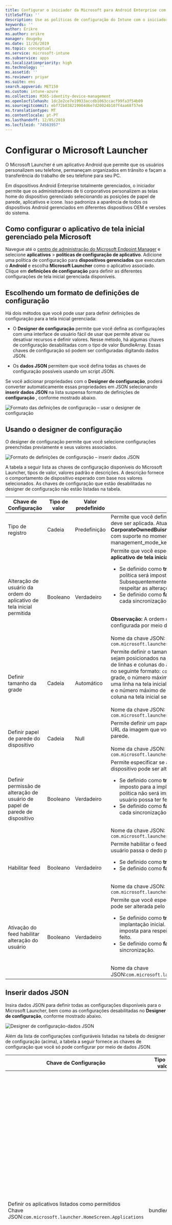```yaml
---
title: Configurar o iniciador da Microsoft para Android Enterprise com o Intune
titleSuffix: ''
description: Use as políticas de configuração do Intune com o iniciador Microsoft.
keywords: ''
author: Erikre
ms.author: erikre
manager: dougeby
ms.date: 11/26/2019
ms.topic: conceptual
ms.service: microsoft-intune
ms.subservice: apps
ms.localizationpriority: high
ms.technology: ''
ms.assetid: ''
ms.reviewer: priyar
ms.suite: ems
search.appverid: MET150
ms.custom: intune-azure
ms.collection: M365-identity-device-management
ms.openlocfilehash: 1dc2e2ce7e19933accdb1063ccacf99fa3f54b09
ms.sourcegitcommit: ebf72b038219904d6e7d20024b107f4aa68f57e6
ms.translationtype: MT
ms.contentlocale: pt-PT
ms.lasthandoff: 12/05/2019
ms.locfileid: "74563957"
---
```

# <a name="configure-microsoft-launcher"></a>Configurar o Microsoft Launcher

O Microsoft Launcher é um aplicativo Android que permite que os usuários personalizem seu telefone, permaneçam organizados em trânsito e façam a transferência do trabalho de seu telefone para seu PC. 

Em dispositivos Android Enterprise totalmente gerenciados, o iniciador permite que os administradores de ti corporativos personalizem as telas home do dispositivo gerenciado selecionando as posições de papel de parede, aplicativos e ícone. Isso padroniza a aparência de todos os dispositivos Android gerenciados em diferentes dispositivos OEM e versões do sistema. 

## <a name="how-to-configure-the-microsoft-managed-home-screen-app"></a>Como configurar o aplicativo de tela inicial gerenciado pela Microsoft 

Navegue até o [centro de administração do Microsoft Endpoint Manager](https://go.microsoft.com/fwlink/?linkid=2109431) e selecione **aplicativos** > **políticas de configuração de aplicativo**. Adicione uma política de configuração para **dispositivos gerenciados** que executam o **Android** e escolha **Microsoft Launcher** como o aplicativo associado. Clique em **definições de configuração** para definir as diferentes configurações de tela inicial gerenciada disponíveis. 

## <a name="choosing-a-configuration-settings-format"></a>Escolhendo um formato de definições de configuração 

Há dois métodos que você pode usar para definir definições de configuração para a tela inicial gerenciada: 

- O **Designer de configuração** permite que você defina as configurações com uma interface de usuário fácil de usar que permite ativar ou desativar recursos e definir valores. Nesse método, há algumas chaves de configuração desabilitadas com o tipo de valor BundleArray. Essas chaves de configuração só podem ser configuradas digitando dados JSON. 

- Os **dados JSON** permitem que você defina todas as chaves de configuração possíveis usando um script JSON. 

Se você adicionar propriedades com o **Designer de configuração**, poderá converter automaticamente essas propriedades em JSON selecionando **inserir dados JSON** na lista suspensa formato de definições de **configuração** , conforme mostrado abaixo.

   ![Formato das definições de configuração – usar o designer de configuração](./media/configure-microsoft-launcher/configure-microsoft-launcher-01.png)

## <a name="using-configuration-designer"></a>Usando o designer de configuração

O designer de configuração permite que você selecione configurações preenchidas previamente e seus valores associados.

   ![Formato de definições de configuração – inserir dados JSON](./media/configure-microsoft-launcher/configure-microsoft-launcher-02.png)

A tabela a seguir lista as chaves de configuração disponíveis do Microsoft Launcher, tipos de valor, valores padrão e descrições. A descrição fornece o comportamento de dispositivo esperado com base nos valores selecionados. As chaves de configuração que estão desabilitadas no designer de configuração não estão listadas na tabela.

|    Chave de Configuração    |    Tipo de valor    |    Valor predefinido    |    Description     |
|---------------------------------------------------|------------------|---------------------|-------------------------------------------------------------------------------------------------------------------------------------------------------------------------------------------------------------------------------------------------------------------------------------------------------------------------------------------------------------------------------------------------------------------------------------------------------------------------------------------------------------------------------------------------------------------------------|
|    Tipo de registro    |    Cadeia     |    Predefinição    |    Permite que você defina o tipo de registro ao qual essa política deve ser aplicada. Atualmente, o valor **padrão** refere-se a **CorporateOwnedBuisnessOnly**. Não há outros tipos de registro com suporte no momento.        Nome da chave JSON: management_mode_key        |
|    Alteração de usuário da ordem do aplicativo de tela inicial permitida    |    Booleano    |    Verdadeiro    |    Permite que você especifique se a configuração de **pedido do aplicativo de tela inicial** pode ser alterada pelo usuário final.<ul><li>Se definido como **true**, a ordem do aplicativo definida na política será imposta somente para a implantação inicial. Subsequentemente, a política não será imposta para respeitar as alterações que o usuário possa ter feito.</li><li>Se definido como **false**, a ordem do aplicativo será imposta a cada sincronização.</li></ul><br>**Observação:** A ordem do aplicativo de tela inicial só pode ser configurada por meio do editor de JSON.<br><br>Nome da chave JSON:<br>`com.microsoft.launcher.HomeScreen.AppOrder.UserChangeAllowed`    |
|    Definir tamanho da grade    |    Cadeia    |    Automático    |    Permite definir o tamanho da grade para que os aplicativos sejam posicionados na tela inicial. Você pode definir o número de linhas e colunas do aplicativo para definir o tamanho da grade no seguinte formato: `columns;rows`. Se você definir o tamanho da grade, o número máximo de aplicativos que serão mostrados em uma linha na tela inicial será o número de linhas que você definiu e o número máximo de aplicativos que serão mostrados em uma coluna na tela inicial seria o número de colunas que você definiu.<br><br>        Nome da chave JSON:<br>`com.microsoft.launcher.HomeScreen.GridSize`    |
|    Definir papel de parede do dispositivo    |    Cadeia    |    Null    |    Permite definir um papel de parede de sua escolha digitando a URL da imagem que você deseja definir como um papel de parede.<br><br>Nome da chave JSON:<br>`com.microsoft.launcher.Wallpaper.URL`    |
|    Definir permissão de alteração de usuário de papel de parede de dispositivo    |    Booleano    |    Verdadeiro    |    Permite especificar se a configuração definir papel de parede do dispositivo pode ser alterada pelo usuário final.<ul><li>Se definido como **true**, o papel de parede na política só será imposto para a implantação inicial. Subsequentemente, a política não será imposta para respeitar as alterações que o usuário possa ter feito.</li><li>Se definido como **false**, o papel de parede será aplicado a cada sincronização.</li></ul><br>Nome da chave JSON:<br>`com.microsoft.launcher.Wallpaper.URL.UserChangeAllowed`        |
|    Habilitar feed    |    Booleano    |    Verdadeiro    |    Permite habilitar o feed do iniciador no dispositivo quando o usuário passa o dedo para a direita na tela inicial.<ul><li>Se definido como **true**, o feed será habilitado.</li><li>Se definido como **false**, o feed será desabilitado.</li></ul><br>Nome da chave JSON:<br>`com.microsoft.launcher.Feed.Enabled`    |
|    Ativação do feed habilitar alteração do usuário    |    Booleano    |    Verdadeiro    |     Permite que você especifique se a configuração **habilitar feed** pode ser alterada pelo usuário final.<ul><li>Se definido como **true**, o feed só será imposto para a implantação inicial. Subsequentemente, a política não será imposta para respeitar as alterações que o usuário possa ter feito.</li><li>Se definido como **false**, o feed será aplicado a cada sincronização.</li></ul><br>Nome da chave JSON:`com.microsoft.launcher.Feed.Enabled.UserChangeAllowed`    |

## <a name="enter-json-data"></a>Inserir dados JSON

Insira dados JSON para definir todas as configurações disponíveis para o Microsoft Launcher, bem como as configurações desabilitadas no **Designer de configuração**, conforme mostrado abaixo.

   ![Designer de configuração-dados JSON](./media/configure-microsoft-launcher/configure-microsoft-launcher-03.png)

Além da lista de configurações configuráveis listadas na tabela do designer de configuração (acima), a tabela a seguir fornece as chaves de configuração que você só pode configurar por meio de dados JSON.

|    Chave de Configuração    |    Tipo de valor    |    Valor predefinido    |    Description     |
|----------------------------------------------------------------------------------------------------|-------------------|-------------------------------------------------------------------------------------|------------------------------------------------------------------------------------------------------------------------------------------------------------------------------------------------------------------------------------------------------------------------------------------------------------------------------------------------------------------------------------------------------------------------------------------------------------------------------------------------------------------------------------------------------------------------------------------------------------------------------------------------------------------------------------|
|    Definir os aplicativos listados como permitidos<br>Chave JSON:`com.microsoft.launcher.HomeScreen.Applications`    |    bundleArray    | Consulte: [set Allow-listed applications](configure-microsoft-launcher.md#set-allow-listed-applications)</sup>    |    Permite que você defina o conjunto de aplicativos visíveis na tela inicial de entre os aplicativos instalados no dispositivo. Você pode definir os aplicativos inserindo o nome do pacote de aplicativo dos aplicativos que você gostaria de tornar visíveis, por exemplo, `com.android.settings` tornaria as configurações acessíveis na tela inicial. Os aplicativos que você permite-listar nesta seção já devem estar instalados no dispositivo para que fiquem visíveis na tela inicial.<p>Propriedades:<ul><li>**Pacote:** O nome do pacote de aplicativos</li><li>**Classe:** A atividade do aplicativo, que é específica para uma determinada página de aplicativo. Ele usará a página de aplicativo padrão se esse valor estiver vazio.</li></ul>      |
|    Ordem do aplicativo de tela inicial<br>Chave JSON: `com.microsoft.launcher.HomeScreen.AppOrder`    |    bundleArray    |    Consulte: [ordem do aplicativo de tela inicial](configure-microsoft-launcher.md#home-screen-app-order)      |    Permite que você especifique a ordem do aplicativo na tela inicial.<p>Propriedades:<br><ul><li>**Tipo:** O único tipo com suporte é `application`.</li><li>**Posição:** O ícone do aplicativo slot na tela inicial. Isso começa na posição 1 na parte superior esquerda e vai da esquerda para a direita, de cima para baixo.</li><li>**Pacote:** O nome do pacote de aplicativos.</li><li>**Classe:** A atividade do aplicativo, que é específica para uma determinada página de aplicativo. A página de aplicativo padrão será usada se esse valor estiver vazio.</li></ul>    |

### <a name="set-allow-listed-applications"></a>Definir os aplicativos listados como permitidos

```JSON
{
    "key": "com.microsoft.launcher.HomeScreen.Applications",
    "valueBundleArray": 
    [
        {
            "managedProperty": [
                {
                    "key": "package",
                    "valueString": ""
                },
                {
                    "key": "class",
                    "valueString": ""
                }
            ]
        }
    ]
}
```

### <a name="home-screen-app-order"></a>Ordem do aplicativo de tela inicial

```JSON
{
    "key": "com.microsoft.launcher.HomeScreen.AppOrder",
    "valueBundleArray": 
    [
        {
            "managedProperty": [
                {
                    "key": "type",
                    "valueString": "application"
                },
                {
                    "key": "position",
                    "valueInteger": 0
                },
                {
                    "key": "package",
                    "valueString": ""
                },
                {
                    "key": "class",
                    "valueString": ""
                }
            ]
        }
    ]
}
```

Este é um exemplo de script JSON com todas as chaves de configuração disponíveis incluídas:

```JSON
{
    "kind": "androidenterprise#managedConfiguration", 
    "productId": "app:com.microsoft.launcher", 
    "managedProperty": [
        {
            "key": "management_mode_key", 
            "valueString": "Default"
        }, 
        {
            "key": "com.microsoft.launcher.Feed.Enable.UserChangeAllowed", 
            "valueBool": false
        }, 
        {
            "key": "com.microsoft.launcher.Feed.Enable", 
            "valueBool": true
        }, 
        {
            "key": "com.microsoft.launcher.Wallpaper.Url.UserChangeAllowed", 
            "valueBool": false
        }, 
        {
            "key": "com.microsoft.launcher.Wallpaper.Url", 
            "valueBool": "http://www.contoso.com/wallpaper.png"
        }, 
        {
            "key": "com.microsoft.launcher.HomeScreen.GridSize", 
            "valueString": "5;5"
        }, 
        {
            "key": "com.microsoft.launcher.HomeScreen.Applications", 
            "valueBundleArray": [
                {
                    "managedProperty": [
                        {
                            "key": "package", 
                            "valueString": "com.ups.mobile.android"
                        }, 
                        {
                            "key": "class", 
                            "valueString": ""
                        }
                    ]
                }, 
                {
                    "managedProperty": [
                        {
                            "key": "package", 
                            "valueString": "com.microsoft.teams"
                        }, 
                        {
                            "key": "class", 
                            "valueString": ""
                        }
                    ]
                }, 
                {
                    "managedProperty": [
                        {
                            "key": "package", 
                            "valueString": "com.microsoft.bing"
                        }, 
                        {
                            "key": "class", 
                            "valueString": ""
                        }
                    ]
                }
            ]
        }, 
        {
            "key": "com.microsoft.launcher.HomeScreen.AppOrder.UserChangeAllowed", 
            "valueBool": false
        }, 
        {
            "key": "com.microsoft.launcher.HomeScreen.AppOrder", 
            "valueBundleArray": [
                {
                    "managedProperty": [
                        {
                            "key": "type", 
                            "valueString": "application"
                        }, 
                        {
                            "key": "position", 
                            "valueInteger": 17
                        }, 
                        {
                            "key": "package", 
                            "valueString": "com.ups.mobile.android"
                        }, 
                        {
                            "key": "class", 
                            "valueString": ""
                        }
                    ]
                }, 
                {
                    "managedProperty": [
                        {
                            "key": "type", 
                            "valueString": "application"
                        }, 
                        {
                            "key": "position", 
                            "valueInteger": 18
                        }, 
                        {
                            "key": "package", 
                            "valueString": "com.microsoft.teams"
                        }, 
                        {
                            "key": "class", 
                            "valueString": ""
                        }
                    ]
                }, 
                {
                    "managedProperty": [
                        {
                            "key": "type", 
                            "valueString": "application"
                        }, 
                        {
                            "key": "position", 
                            "valueInteger": 19
                        }, 
                        {
                            "key": "package", 
                            "valueString": "com.microsoft.bing"
                        }, 
                        {
                            "key": "class", 
                            "valueString": ""
                        }
                    ]
                }
            ]
        }
    ]
}
```

## <a name="next-steps"></a>Próximos passos

- Para obter mais informações sobre dispositivos Android Enterprise totalmente gerenciados, consulte [Configurar o registro do Intune do Android Enterprise gerenciar totalmente os dispositivos](../enrollment/android-fully-managed-enroll.md).
